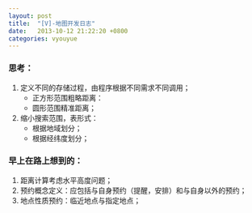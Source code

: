 ```yaml
---
layout: post
title:  "[V]-地图开发日志"
date:   2013-10-12 21:22:20 +0800
categories: vyouyue
---
```

### 思考：
1.	定义不同的存储过程，由程序根据不同需求不同调用；
	-	正方形范围粗略距离：
	-	圆形范围精准距离；
2. 缩小搜索范围，表形式：
	-	根据地域划分；
	-	根据经纬度划分；

### 早上在路上想到的：
1. 距离计算考虑水平高度问题；
2. 预约概念定义：应包括与自身预约（提醒，安排）和与自身以外的预约；
3. 地点性质预约：临近地点与指定地点；